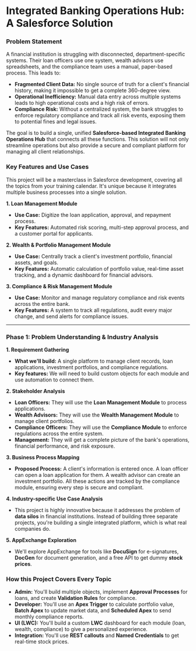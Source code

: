 # Integrated Banking Operations Hub: A Salesforce Solution


### Problem Statement

A financial institution is struggling with disconnected, department-specific systems. Their loan officers use one system, wealth advisors use spreadsheets, and the compliance team uses a manual, paper-based process. This leads to:

- **Fragmented Client Data:** No single source of truth for a client's financial history, making it impossible to get a complete 360-degree view.
- **Operational Inefficiency:** Manual data entry across multiple systems leads to high operational costs and a high risk of errors.
- **Compliance Risk:** Without a centralized system, the bank struggles to enforce regulatory compliance and track all risk events, exposing them to potential fines and legal issues.

The goal is to build a single, unified **Salesforce-based Integrated Banking Operations Hub** that connects all these functions. This solution will not only streamline operations but also provide a secure and compliant platform for managing all client relationships.

### Key Features and Use Cases

This project will be a masterclass in Salesforce development, covering all the topics from your training calendar. It's unique because it integrates multiple business processes into a single solution.

**1. Loan Management Module**
- **Use Case:** Digitize the loan application, approval, and repayment process.
- **Key Features:** Automated risk scoring, multi-step approval process, and a customer portal for applicants.

**2. Wealth & Portfolio Management Module**
- **Use Case:** Centrally track a client's investment portfolio, financial assets, and goals.
- **Key Features:** Automatic calculation of portfolio value, real-time asset tracking, and a dynamic dashboard for financial advisors.

**3. Compliance & Risk Management Module**
- **Use Case:** Monitor and manage regulatory compliance and risk events across the entire bank.
- **Key Features:** A system to track all regulations, audit every major change, and send alerts for compliance issues.

---

### Phase 1: Problem Understanding & Industry Analysis

**1. Requirement Gathering**
- **What we'll build:** A single platform to manage client records, loan applications, investment portfolios, and compliance regulations.
- **Key features:** We will need to build custom objects for each module and use automation to connect them.

**2. Stakeholder Analysis**
- **Loan Officers:** They will use the **Loan Management Module** to process applications.
- **Wealth Advisors:** They will use the **Wealth Management Module** to manage client portfolios.
- **Compliance Officers:** They will use the **Compliance Module** to enforce regulations across the entire system.
- **Management:** They will get a complete picture of the bank's operations, financial performance, and risk exposure.

**3. Business Process Mapping**
- **Proposed Process:** A client's information is entered once. A loan officer can open a loan application for them. A wealth advisor can create an investment portfolio. All these actions are tracked by the compliance module, ensuring every step is secure and compliant.

**4. Industry-specific Use Case Analysis**
- This project is highly innovative because it addresses the problem of **data silos** in financial institutions. Instead of building three separate projects, you're building a single integrated platform, which is what real companies do.

**5. AppExchange Exploration**
- We'll explore AppExchange for tools like **DocuSign** for e-signatures, **DocGen** for document generation, and a free API to get dummy **stock prices**.

### How this Project Covers Every Topic

- **Admin:** You'll build multiple objects, implement **Approval Processes** for loans, and create **Validation Rules** for compliance.
- **Developer:** You'll use an **Apex Trigger** to calculate portfolio value, **Batch Apex** to update market data, and **Scheduled Apex** to send monthly compliance reports.
- **UI (LWC):** You'll build a custom **LWC** dashboard for each module (loan, wealth, compliance) to give a personalized experience.
- **Integration:** You'll use **REST callouts** and **Named Credentials** to get real-time stock prices.
